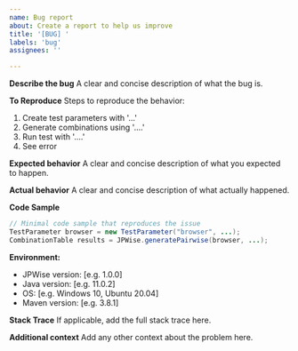 ```yaml
---
name: Bug report
about: Create a report to help us improve
title: '[BUG] '
labels: 'bug'
assignees: ''

---
```


**Describe the bug**
A clear and concise description of what the bug is.

**To Reproduce**
Steps to reproduce the behavior:
1. Create test parameters with '...'
2. Generate combinations using '....'
3. Run test with '....'
4. See error

**Expected behavior**
A clear and concise description of what you expected to happen.

**Actual behavior**
A clear and concise description of what actually happened.

**Code Sample**
```java
// Minimal code sample that reproduces the issue
TestParameter browser = new TestParameter("browser", ...);
CombinationTable results = JPWise.generatePairwise(browser, ...);
```

**Environment:**
 - JPWise version: [e.g. 1.0.0]
 - Java version: [e.g. 11.0.2]
 - OS: [e.g. Windows 10, Ubuntu 20.04]
 - Maven version: [e.g. 3.8.1]

**Stack Trace**
If applicable, add the full stack trace here.

**Additional context**
Add any other context about the problem here. 